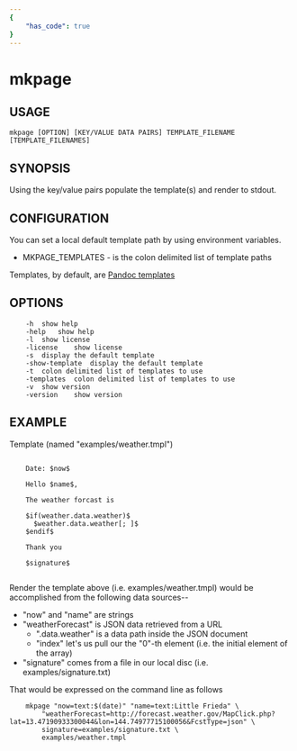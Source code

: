```yaml
---
{
    "has_code": true
}
---
```


# mkpage

## USAGE

    mkpage [OPTION] [KEY/VALUE DATA PAIRS] TEMPLATE_FILENAME [TEMPLATE_FILENAMES]

## SYNOPSIS

Using the key/value pairs populate the template(s) and render to stdout.

## CONFIGURATION

You can set a local default template path by using environment variables.

+ MKPAGE_TEMPLATES - is the colon delimited list of template paths

Templates, by default, are [Pandoc templates](https://pandoc.org/MANUAL.html#templates)

## OPTIONS

```
	-h	show help
	-help	show help
	-l	show license
	-license	show license
	-s	display the default template
	-show-template	display the default template
	-t	colon delimited list of templates to use
	-templates	colon delimited list of templates to use
	-v	show version
	-version	show version
```

## EXAMPLE

Template (named "examples/weather.tmpl")

```
    
    Date: $now$
    
    Hello $name$,
        
    The weather forcast is
    
    $if(weather.data.weather)$
      $weather.data.weather[; ]$
    $endif$
    
    Thank you
    
    $signature$
    
```

Render the template above (i.e. examples/weather.tmpl) would be accomplished from 
the following data sources--

+ "now" and "name" are strings
+ "weatherForecast" is JSON data retrieved from a URL
 	+ ".data.weather" is a data path inside the JSON document
	+ "index" let's us pull our the "0"-th element (i.e. the initial element of the array)
+ "signature" comes from a file in our local disc (i.e. examples/signature.txt)

That would be expressed on the command line as follows

```shell
    mkpage "now=text:$(date)" "name=text:Little Frieda" \
        "weatherForecast=http://forecast.weather.gov/MapClick.php?lat=13.47190933300044&lon=144.74977715100056&FcstType=json" \
        signature=examples/signature.txt \
        examples/weather.tmpl     
```


